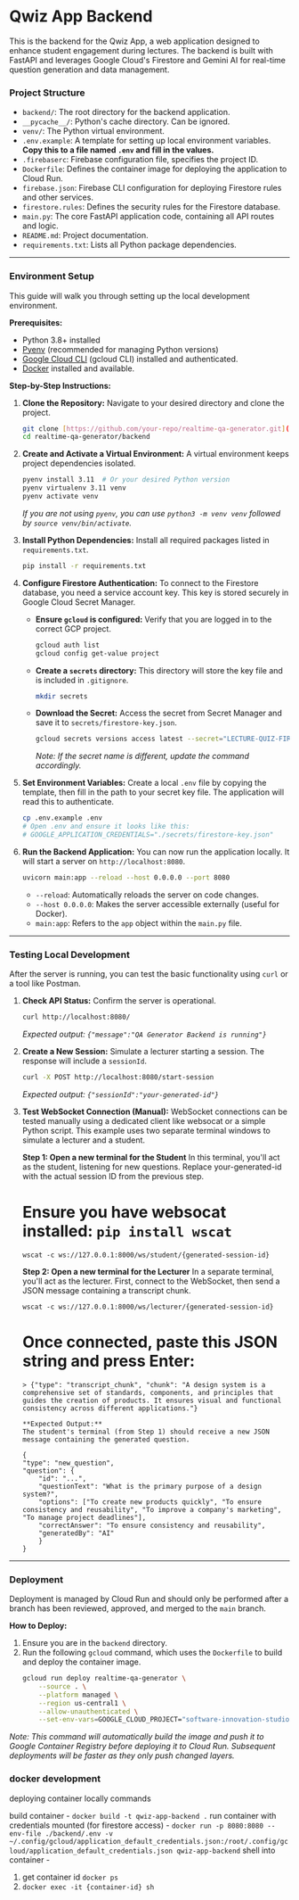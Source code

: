 # Qwiz App Backend

This is the backend for the Qwiz App, a web application designed to enhance student engagement during lectures. The backend is built with FastAPI and leverages Google Cloud's Firestore and Gemini AI for real-time question generation and data management.

### Project Structure

* `backend/`: The root directory for the backend application.
* `__pycache__/`: Python's cache directory. Can be ignored.
* `venv/`: The Python virtual environment.
* `.env.example`: A template for setting up local environment variables. **Copy this to a file named `.env` and fill in the values.**
* `.firebaserc`: Firebase configuration file, specifies the project ID.
* `Dockerfile`: Defines the container image for deploying the application to Cloud Run.
* `firebase.json`: Firebase CLI configuration for deploying Firestore rules and other services.
* `firestore.rules`: Defines the security rules for the Firestore database.
* `main.py`: The core FastAPI application code, containing all API routes and logic.
* `README.md`: Project documentation.
* `requirements.txt`: Lists all Python package dependencies.

---

### Environment Setup

This guide will walk you through setting up the local development environment.

**Prerequisites:**
* Python 3.8+ installed
* [Pyenv](https://github.com/pyenv/pyenv) (recommended for managing Python versions)
* [Google Cloud CLI](https://cloud.google.com/sdk/docs/install) (gcloud CLI) installed and authenticated.
* [Docker](https://www.docker.com/) installed and available.

**Step-by-Step Instructions:**

1.  **Clone the Repository:**
    Navigate to your desired directory and clone the project.
    ```bash
    git clone [https://github.com/your-repo/realtime-qa-generator.git](https://github.com/your-repo/realtime-qa-generator.git)
    cd realtime-qa-generator/backend
    ```

2.  **Create and Activate a Virtual Environment:**
    A virtual environment keeps project dependencies isolated.
    ```bash
    pyenv install 3.11  # Or your desired Python version
    pyenv virtualenv 3.11 venv
    pyenv activate venv
    ```
    *If you are not using `pyenv`, you can use `python3 -m venv venv` followed by `source venv/bin/activate`.*

3.  **Install Python Dependencies:**
    Install all required packages listed in `requirements.txt`.
    ```bash
    pip install -r requirements.txt
    ```

4.  **Configure Firestore Authentication:**
    To connect to the Firestore database, you need a service account key. This key is stored securely in Google Cloud Secret Manager.

    * **Ensure `gcloud` is configured:** Verify that you are logged in to the correct GCP project.
        ```bash
        gcloud auth list
        gcloud config get-value project
        ```
    * **Create a `secrets` directory:** This directory will store the key file and is included in `.gitignore`.
        ```bash
        mkdir secrets
        ```
    * **Download the Secret:** Access the secret from Secret Manager and save it to `secrets/firestore-key.json`.
        ```bash
        gcloud secrets versions access latest --secret="LECTURE-QUIZ-FIRESTORE-KEY" --format="json" > ./secrets/firestore-key.json
        ```
        *Note: If the secret name is different, update the command accordingly.*

5.  **Set Environment Variables:**
    Create a local `.env` file by copying the template, then fill in the path to your secret key file. The application will read this to authenticate.

    ```bash
    cp .env.example .env
    # Open .env and ensure it looks like this:
    # GOOGLE_APPLICATION_CREDENTIALS="./secrets/firestore-key.json"
    ```

6.  **Run the Backend Application:**
    You can now run the application locally. It will start a server on `http://localhost:8080`.

    ```bash
    uvicorn main:app --reload --host 0.0.0.0 --port 8080
    ```
    * `--reload`: Automatically reloads the server on code changes.
    * `--host 0.0.0.0`: Makes the server accessible externally (useful for Docker).
    * `main:app`: Refers to the `app` object within the `main.py` file.

---





### Testing Local Development

After the server is running, you can test the basic functionality using `curl` or a tool like Postman.

1.  **Check API Status:**
    Confirm the server is operational.
    ```bash
    curl http://localhost:8080/
    ```
    *Expected output: `{"message":"QA Generator Backend is running"}`*

2.  **Create a New Session:**
    Simulate a lecturer starting a session. The response will include a `sessionId`.
    ```bash
    curl -X POST http://localhost:8080/start-session
    ```
    *Expected output: `{"sessionId":"your-generated-id"}`*

3.  **Test WebSocket Connection (Manual):**
    WebSocket connections can be tested manually using a dedicated client like websocat or a simple Python script. This example uses two separate terminal windows to simulate a lecturer and a student.

    **Step 1: Open a new terminal for the Student**
    In this terminal, you'll act as the student, listening for new questions. Replace your-generated-id with the actual session ID from the previous step.

    # Ensure you have websocat installed: `pip install wscat`
    `wscat -c ws://127.0.0.1:8000/ws/student/{generated-session-id}`

    **Step 2: Open a new terminal for the Lecturer**
    In a separate terminal, you'll act as the lecturer. First, connect to the WebSocket, then send a JSON message containing a transcript chunk.

    `wscat -c ws://127.0.0.1:8000/ws/lecturer/{generated-session-id}`

    # Once connected, paste this JSON string and press Enter:
    ```
    > {"type": "transcript_chunk", "chunk": "A design system is a comprehensive set of standards, components, and principles that guides the creation of products. It ensures visual and functional consistency across different applications."}
    ```

    ```
    **Expected Output:**
    The student's terminal (from Step 1) should receive a new JSON message containing the generated question.

    {
    "type": "new_question",
    "question": {
        "id": "...",
        "questionText": "What is the primary purpose of a design system?",
        "options": ["To create new products quickly", "To ensure consistency and reusability", "To improve a company's marketing", "To manage project deadlines"],
        "correctAnswer": "To ensure consistency and reusability",
        "generatedBy": "AI"
        }
    }
    ```

---

### Deployment

Deployment is managed by Cloud Run and should only be performed after a branch has been reviewed, approved, and merged to the `main` branch.

**How to Deploy:**

1.  Ensure you are in the `backend` directory.
2.  Run the following `gcloud` command, which uses the `Dockerfile` to build and deploy the container image.
    ```bash
    gcloud run deploy realtime-qa-generator \
        --source . \
        --platform managed \
        --region us-central1 \
        --allow-unauthenticated \
        --set-env-vars=GOOGLE_CLOUD_PROJECT="software-innovation-studio-6",GEMINI_API_KEY="your-gemini-key"
    ```
*Note: This command will automatically build the image and push it to Google Container Registry before deploying it to Cloud Run. Subsequent deployments will be faster as they only push changed layers.*



### docker development 

deploying container locally commands 

build container - `docker build -t qwiz-app-backend .`
run container with credentials mounted (for firestore access) - `docker run -p 8080:8080 --env-file ./backend/.env -v ~/.config/gcloud/application_default_credentials.json:/root/.config/gcloud/application_default_credentials.json qwiz-app-backend`
shell into container - 
1. get container id `docker ps`
2. `docker exec -it {container-id} sh`